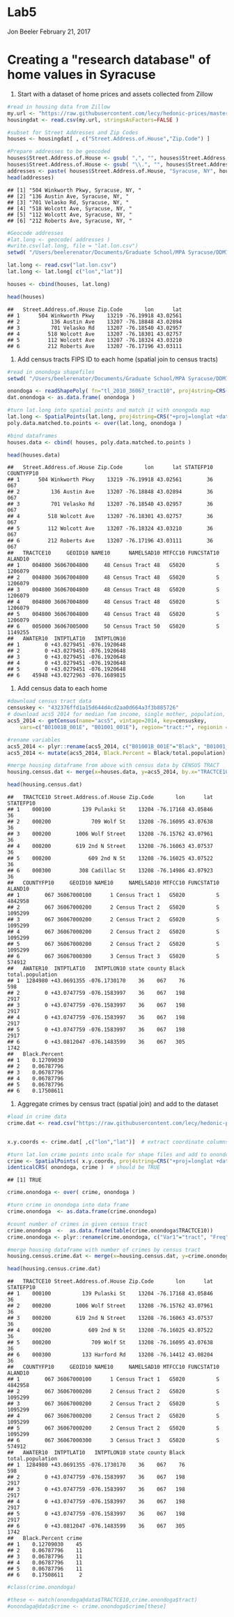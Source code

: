 Lab5
================
Jon Beeler
February 21, 2017

Creating a "research database" of home values in Syracuse
=========================================================

1.  Start with a dataset of home prices and assets collected from Zillow

``` r
#read in housing data from Zillow
my.url <- "https://raw.githubusercontent.com/lecy/hedonic-prices/master/Data/Housing%20Price%20In-Class%20Exercise%20(Responses).csv"
housingdat <- read.csv(my.url, stringsAsFactors=FALSE )

#subset for Street Addresses and Zip Codes
houses <- housingdat[ , c("Street.Address.of.House","Zip.Code") ]

#Prepare addresses to be geocoded
houses$Street.Address.of.House <- gsub( ",", "", houses$Street.Address.of.House )
houses$Street.Address.of.House <- gsub( "\\.", "", houses$Street.Address.of.House )
addresses <- paste( houses$Street.Address.of.House, "Syracuse, NY", houses$zip, sep=", " )
head(addresses)
```

    ## [1] "504 Winkworth Pkwy, Syracuse, NY, "
    ## [2] "136 Austin Ave, Syracuse, NY, "    
    ## [3] "701 Velasko Rd, Syracuse, NY, "    
    ## [4] "518 Wolcott Ave, Syracuse, NY, "   
    ## [5] "112 Wolcott Ave, Syracuse, NY, "   
    ## [6] "212 Roberts Ave, Syracuse, NY, "

``` r
#Geocode addresses
#lat.long <- geocode( addresses )
#write.csv(lat.long, file = "lat.lon.csv")
setwd( "/Users/beelerenator/Documents/Graduate School/MPA Syracuse/DDMII/Jon_Beeler_DDMII_Labs/Lab 5")

lat.long <- read.csv("lat.lon.csv")
lat.long <- lat.long[ c("lon","lat")]

houses <- cbind(houses, lat.long)

head(houses)
```

    ##   Street.Address.of.House Zip.Code       lon      lat
    ## 1      504 Winkworth Pkwy    13219 -76.19918 43.02561
    ## 2          136 Austin Ave    13207 -76.18848 43.02894
    ## 3          701 Velasko Rd    13207 -76.18540 43.02957
    ## 4         518 Wolcott Ave    13207 -76.18301 43.02757
    ## 5         112 Wolcott Ave    13207 -76.18324 43.03210
    ## 6         212 Roberts Ave    13207 -76.17196 43.03111

1.  Add census tracts FIPS ID to each home (spatial join to census tracts)

``` r
#read in onondoga shapefiles
setwd( "/Users/beelerenator/Documents/Graduate School/MPA Syracuse/DDMII/Lab3 - Shapefiles")

onondoga <- readShapePoly( fn="tl_2010_36067_tract10", proj4string=CRS("+proj=longlat +datum=WGS84") )
dat.onondoga <- as.data.frame( onondoga )

#turn lat.long into spatial points and match it with onongoda map
lat.long <- SpatialPoints(lat.long, proj4string=CRS("+proj=longlat +datum=WGS84") )
poly.data.matched.to.points <- over(lat.long, onondoga )

#bind dataframes
houses.data <- cbind( houses, poly.data.matched.to.points )

head(houses.data)
```

    ##   Street.Address.of.House Zip.Code       lon      lat STATEFP10 COUNTYFP10
    ## 1      504 Winkworth Pkwy    13219 -76.19918 43.02561        36        067
    ## 2          136 Austin Ave    13207 -76.18848 43.02894        36        067
    ## 3          701 Velasko Rd    13207 -76.18540 43.02957        36        067
    ## 4         518 Wolcott Ave    13207 -76.18301 43.02757        36        067
    ## 5         112 Wolcott Ave    13207 -76.18324 43.03210        36        067
    ## 6         212 Roberts Ave    13207 -76.17196 43.03111        36        067
    ##   TRACTCE10     GEOID10 NAME10      NAMELSAD10 MTFCC10 FUNCSTAT10 ALAND10
    ## 1    004800 36067004800     48 Census Tract 48   G5020          S 1206079
    ## 2    004800 36067004800     48 Census Tract 48   G5020          S 1206079
    ## 3    004800 36067004800     48 Census Tract 48   G5020          S 1206079
    ## 4    004800 36067004800     48 Census Tract 48   G5020          S 1206079
    ## 5    004800 36067004800     48 Census Tract 48   G5020          S 1206079
    ## 6    005000 36067005000     50 Census Tract 50   G5020          S 1149255
    ##   AWATER10  INTPTLAT10   INTPTLON10
    ## 1        0 +43.0279451 -076.1920648
    ## 2        0 +43.0279451 -076.1920648
    ## 3        0 +43.0279451 -076.1920648
    ## 4        0 +43.0279451 -076.1920648
    ## 5        0 +43.0279451 -076.1920648
    ## 6    45948 +43.0272963 -076.1689815

1.  Add census data to each home

``` r
#download census tract data
censuskey <- "432376ffd1a15d644d4cd2aa0d664a3f3b885726"
# download acs5 2014 for median fam income, single mother, population, uninsured, insured
acs5_2014 <- getCensus(name="acs5", vintage=2014, key=censuskey, 
    vars=c("B01001B_001E", "B01001_001E"), region="tract:*", regionin = "state: 36 + county: 067")

#rename variables
acs5_2014 <- plyr::rename(acs5_2014, c("B01001B_001E"="Black", "B01001_001E"="total.population"))
acs5_2014 <- mutate(acs5_2014, Black.Percent = Black/total.population)

#merge housing dataframe from above with census data by CENSUS TRACT
housing.census.dat <- merge(x=houses.data, y=acs5_2014, by.x="TRACTCE10", by.y="tract",all.x=T)

head(housing.census.dat)
```

    ##   TRACTCE10 Street.Address.of.House Zip.Code       lon      lat STATEFP10
    ## 1    000100          139 Pulaski St    13204 -76.17168 43.05846        36
    ## 2    000200             709 Wolf St    13208 -76.16095 43.07638        36
    ## 3    000200        1006 Wolf Street    13208 -76.15762 43.07961        36
    ## 4    000200        619 2nd N Street    13208 -76.16063 43.07537        36
    ## 5    000200            609 2nd N St    13208 -76.16025 43.07522        36
    ## 6    000300         308 Cadillac St    13208 -76.14986 43.07923        36
    ##   COUNTYFP10     GEOID10 NAME10     NAMELSAD10 MTFCC10 FUNCSTAT10 ALAND10
    ## 1        067 36067000100      1 Census Tract 1   G5020          S 4842958
    ## 2        067 36067000200      2 Census Tract 2   G5020          S 1095299
    ## 3        067 36067000200      2 Census Tract 2   G5020          S 1095299
    ## 4        067 36067000200      2 Census Tract 2   G5020          S 1095299
    ## 5        067 36067000200      2 Census Tract 2   G5020          S 1095299
    ## 6        067 36067000300      3 Census Tract 3   G5020          S  574912
    ##   AWATER10  INTPTLAT10   INTPTLON10 state county Black total.population
    ## 1  1284980 +43.0691355 -076.1730170    36    067    76              598
    ## 2        0 +43.0747759 -076.1583997    36    067   198             2917
    ## 3        0 +43.0747759 -076.1583997    36    067   198             2917
    ## 4        0 +43.0747759 -076.1583997    36    067   198             2917
    ## 5        0 +43.0747759 -076.1583997    36    067   198             2917
    ## 6        0 +43.0812047 -076.1483599    36    067   305             1742
    ##   Black.Percent
    ## 1    0.12709030
    ## 2    0.06787796
    ## 3    0.06787796
    ## 4    0.06787796
    ## 5    0.06787796
    ## 6    0.17508611

1.  Aggregate crimes by census tract (spatial join) and add to the dataset

``` r
#load in crime data
crime.dat <- read.csv("https://raw.githubusercontent.com/lecy/hedonic-prices/master/Data/crime.lat.lon.csv", stringsAsFactors=FALSE )


x.y.coords <- crime.dat[ ,c("lon","lat")]  # extract coordinate columns

#turn lat.lon crime points into scale for shape files and add to onondoga map
crime <- SpatialPoints( x.y.coords, proj4string=CRS("+proj=longlat +datum=WGS84") )
identicalCRS( onondoga, crime )  # should be TRUE
```

    ## [1] TRUE

``` r
crime.onondoga <- over( crime, onondoga ) 

#turn crime in onondoga into data frame
crime.onondoga  <- as.data.frame(crime.onondoga)

#count number of crimes in given census tract
crime.onondoga  <-  as.data.frame(table(crime.onondoga$TRACTCE10))
crime.onondoga <- plyr::rename(crime.onondoga, c("Var1"="tract", "Freq"="crime"))

#merge housing dataframe with number of crimes by census tract
housing.census.crime.dat <- merge(x=housing.census.dat, y=crime.onondoga, by.x="TRACTCE10", by.y="tract",all.x=T)

head(housing.census.crime.dat) 
```

    ##   TRACTCE10 Street.Address.of.House Zip.Code       lon      lat STATEFP10
    ## 1    000100          139 Pulaski St    13204 -76.17168 43.05846        36
    ## 2    000200        1006 Wolf Street    13208 -76.15762 43.07961        36
    ## 3    000200        619 2nd N Street    13208 -76.16063 43.07537        36
    ## 4    000200            609 2nd N St    13208 -76.16025 43.07522        36
    ## 5    000200             709 Wolf St    13208 -76.16095 43.07638        36
    ## 6    000300          133 Harford Rd    13208 -76.14412 43.08204        36
    ##   COUNTYFP10     GEOID10 NAME10     NAMELSAD10 MTFCC10 FUNCSTAT10 ALAND10
    ## 1        067 36067000100      1 Census Tract 1   G5020          S 4842958
    ## 2        067 36067000200      2 Census Tract 2   G5020          S 1095299
    ## 3        067 36067000200      2 Census Tract 2   G5020          S 1095299
    ## 4        067 36067000200      2 Census Tract 2   G5020          S 1095299
    ## 5        067 36067000200      2 Census Tract 2   G5020          S 1095299
    ## 6        067 36067000300      3 Census Tract 3   G5020          S  574912
    ##   AWATER10  INTPTLAT10   INTPTLON10 state county Black total.population
    ## 1  1284980 +43.0691355 -076.1730170    36    067    76              598
    ## 2        0 +43.0747759 -076.1583997    36    067   198             2917
    ## 3        0 +43.0747759 -076.1583997    36    067   198             2917
    ## 4        0 +43.0747759 -076.1583997    36    067   198             2917
    ## 5        0 +43.0747759 -076.1583997    36    067   198             2917
    ## 6        0 +43.0812047 -076.1483599    36    067   305             1742
    ##   Black.Percent crime
    ## 1    0.12709030    45
    ## 2    0.06787796    11
    ## 3    0.06787796    11
    ## 4    0.06787796    11
    ## 5    0.06787796    11
    ## 6    0.17508611     2

``` r
#class(crime.onondoga)

#these <- match(onondoga@data$TRACTCE10,crime.onondoga$tract)
#onondaga@data$crime <- crime.onondoga$crime[these]
```
